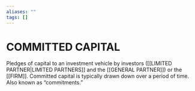 ```yaml
---
aliases: ""
tags: []
---
```

# COMMITTED CAPITAL
Pledges of capital to an investment vehicle by investors ([[LIMITED PARTNER|LIMITED PARTNERS]] and the [[GENERAL PARTNER]]) or the [[FIRM]]. Committed capital is typically drawn down over a period of time. Also known as “commitments.”